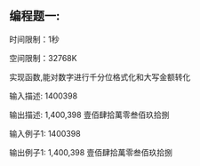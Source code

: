 #

## 编程题一:
时间限制：1秒

空间限制：32768K

实现函数,能对数字进行千分位格式化和大写金额转化

输入描述:
1400398

输出描述:
1,400,398 壹佰肆拾萬零叁佰玖拾捌

输入例子1:
1400398

输出例子1:
1,400,398 壹佰肆拾萬零叁佰玖拾捌